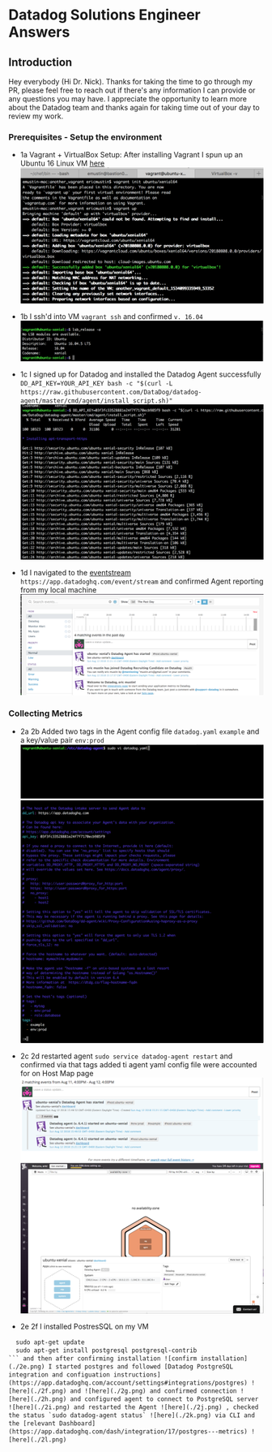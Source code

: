<!-- Your answers to the questions go here. -->

# Datadog Solutions Engineer Answers

## Introduction

Hey everybody (Hi Dr. Nick). Thanks for taking the time to go through my PR, please feel free to reach out if there's any information I can provide or any questions you may have.  I appreciate the opportunity to learn more about the Datadog team and thanks again for taking time out of your day to review my work.


### Prerequisites - Setup the environment

- 1a Vagrant + VirtualBox Setup: After installing Vagrant I spun up an Ubuntu 16 Linux VM [here](https://app.vagrantup.com/ubuntu/boxes/xenial64)  ![ubuntu xenial64](./1a_update.png)

- 1b I ssh'd into VM `vagrant ssh` and confirmed `v. 16.04` ![Ubuntu 16.04](./1b.png)

- 1c I signed up for Datadog and installed the Datadog Agent  successfully  ` DD_API_KEY=YOUR_API_KEY bash -c "$(curl -L https://raw.githubusercontent.com/DataDog/datadog-agent/master/cmd/agent/install_script.sh)"` ![screenshot](./1c.png)

- 1d I navigated to the [eventstream](https://app.datadoghq.com/event/stream) `https://app.datadoghq.com/event/stream` and confirmed Agent reporting from my local machine ![screenshot](./1d.png)


### Collecting Metrics

- 2a 2b Added two tags in the Agent config file `datadog.yaml` `example` and a key/value pair `env:prod` ![screenshot](./2a.png) ![screenshot](./2b.png)

- 2c 2d restarted agent `sudo service datadog-agent restart` and confirmed via that tags added ti agent yaml config file were accounted for on Host Map page ![screenshot](./2c.png) ![screenshot](./2d.png)

- 2e 2f I installed PostresSQL on my VM
```
  sudo apt-get update
  sudo apt-get install postgresql postgresql-contrib
``` and then after confirming installation ![confirm installation](./2e.png) I started postgres and followed [Datadog PostgreSQL integration and configuation instructions](https://app.datadoghq.com/account/settings#integrations/postgres) ![here](./2f.png) and ![here](./2g.png) and confirmed connection ![here](./2h.png) and configured agent to connect to PostgreSQL server ![here](./2i.png) and restarted the Agent ![here](./2j.png) , checked the status `sudo datadog-agent status` ![here](./2k.png) via CLI and the [relevant Dashboard](https://app.datadoghq.com/dash/integration/17/postgres---metrics) ![here](./2l.png)
